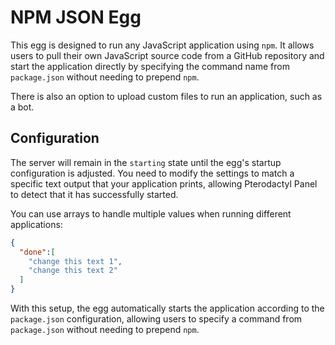 # NPM JSON Egg

This egg is designed to run any JavaScript application using `npm`. It allows users to pull their own JavaScript source code from a GitHub repository and start the application directly by specifying the command name from `package.json` without needing to prepend `npm`.

There is also an option to upload custom files to run an application, such as a bot.

## Configuration

The server will remain in the `starting` state until the egg's startup configuration is adjusted. You need to modify the settings to match a specific text output that your application prints, allowing Pterodactyl Panel to detect that it has successfully started.

You can use arrays to handle multiple values when running different applications:

```json
{
  "done":[
    "change this text 1",
    "change this text 2"
  ]
}
```

With this setup, the egg automatically starts the application according to the `package.json` configuration, allowing users to specify a command from `package.json` without needing to prepend `npm`.
